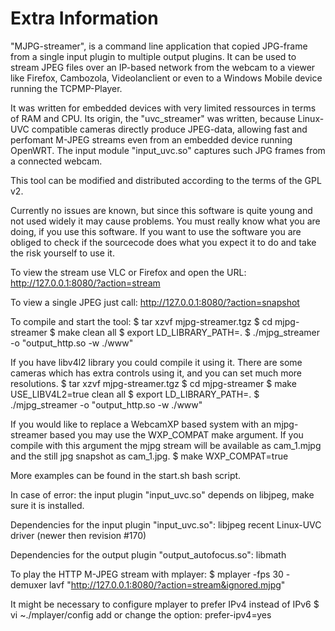 
#  Extra Information #
"MJPG-streamer", is a command line application that copied JPG-frame from a single input plugin to multiple output plugins. It can be used to stream JPEG files over an IP-based network from the webcam to a viewer like Firefox, Cambozola, Videolanclient or even to a Windows Mobile device running the TCPMP-Player.

It was written for embedded devices with very limited ressources in terms of RAM and CPU. Its origin, the "uvc_streamer" was written, because Linux-UVC compatible cameras directly produce JPEG-data, allowing fast and perfomant M-JPEG streams even from an embedded device running OpenWRT. The input module "input_uvc.so" captures such JPG frames from a connected webcam.

This tool can be modified and distributed according to the terms of the GPL v2.

Currently no issues are known, but since this software is quite young and not used widely it may cause problems. You must really know what you are doing, if you use this software. If you want to use the software you are obliged to check if the sourcecode does what you expect it to do and take the risk yourself to use it.

To view the stream use VLC or Firefox and open the URL:
http://127.0.0.1:8080/?action=stream

To view a single JPEG just call:
http://127.0.0.1:8080/?action=snapshot

To compile and start the tool:
$ tar xzvf mjpg-streamer.tgz
$ cd mjpg-streamer
$ make clean all
$ export LD_LIBRARY_PATH=.
$ ./mjpg_streamer -o "output_http.so -w ./www"

If you have libv4l2 library you could compile it using it.
There are some cameras which has extra controls using it, and you can set much more resolutions.
$ tar xzvf mjpg-streamer.tgz
$ cd mjpg-streamer
$ make USE_LIBV4L2=true clean all
$ export LD_LIBRARY_PATH=.
$ ./mjpg_streamer -o "output_http.so -w ./www"

If you would like to replace a WebcamXP based system with an mjpg-streamer based you may use the
WXP_COMPAT make argument. If you compile with this argument the mjpg stream will be available as cam_1.mjpg and the
still jpg snapshot as cam_1.jpg.
$ make WXP_COMPAT=true


More examples can be found in the start.sh bash script.

In case of error:
 the input plugin "input_uvc.so" depends on libjpeg, make sure it is installed.

Dependencies for the input plugin "input_uvc.so":
 libjpeg
 recent Linux-UVC driver (newer then revision #170)

Dependencies for the output plugin "output_autofocus.so":
 libmath


To play the HTTP M-JPEG stream with mplayer:
$ mplayer -fps 30 -demuxer lavf "http://127.0.0.1:8080/?action=stream&ignored.mjpg"

It might be necessary to configure mplayer to prefer IPv4 instead of IPv6
$ vi ~./mplayer/config
add or change the option: prefer-ipv4=yes
